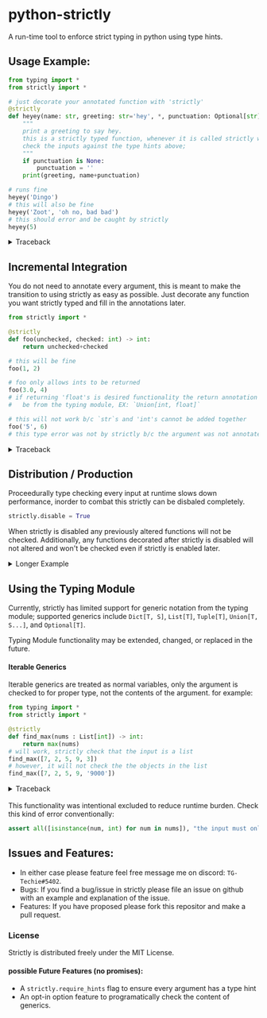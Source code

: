 # python-strictly

A run-time tool to enforce strict typing in python using type hints.

## Usage Example:
```python
from typing import *
from strictly import *

# just decorate your annotated function with 'strictly'
@strictly
def heyey(name: str, greeting: str='hey', *, punctuation: Optional[str]='!') -> None:
    """
    print a greeting to say hey.
    this is a strictly typed function, whenever it is called strictly will
    check the inputs against the type hints above;
    """
    if punctuation is None:
        punctuation = ''
    print(greeting, name+punctuation)

# runs fine
heyey('Dingo')
# this will also be fine
heyey('Zoot', 'oh no, bad bad')
# this should error and be caught by strictly
heyey(5)
```
<details>
<summary>Traceback</summary>

```
Traceback (most recent call last):
  File "<stdin>", line 20, in <module>
  File "/Users/jonahym/Documents/thoughts/py_static/strictly.py", line 79, in strict_func
    raise TypingError( # this line is from strictly
strictly.TypingError:
invalid argument type in call of 'heyey', <function heyey at 0x7ff74800baf0>
        argument 'name' must be of type <str>
        found argument of type <int> from value 5
```
</details>

## Incremental Integration
You do not need to annotate every argument, this is meant to make the
transition to using strictly as easy as possible. Just decorate any function
you want strictly typed and fill in the annotations later.
```python
from strictly import *

@strictly
def foo(unchecked, checked: int) -> int:
    return unchecked+checked

# this will be fine
foo(1, 2)

# foo only allows ints to be returned
foo(3.0, 4)
# if returning 'float's is desired functionality the return annotation should
#   be from the typing module, EX: `Union[int, float]`

# this will not work b/c `str`s and 'int's cannot be added together
foo('5', 6)
# this type error was not by strictly b/c the argument was not annotated
```
<details>
<summary>Traceback</summary>

```
Traceback (most recent call last):
  File "<stdin>", line 16, in <module>
  File "/Users/jonahym/Documents/thoughts/py_static/strictly.py", line 95, in strict_func
    ret = func(*args, **kwargs)
  File "<stdin>", line 1, in foo
TypeError: can only concatenate str (not "int") to str
```
</details>

## Distribution / Production
Proceedurally type checking every input at runtime slows down performance, inorder to combat this strictly can be disbaled completely.
```python
strictly.disable = True
```
When strictly is disabled any previously altered functions will not be checked.
Additionally, any functions decorated after strictly is disabled will not altered and won't be checked even if strictly is enabled later.
<details>
<summary>Longer Example</summary>

```python
from strictly import *

@strictly
def foo(x: int) -> int:
    return x

strictly.disable = True # from here on all functions are unaltered

@strictly
def bar(y: str) -> str:
    return y

#since strictly is disabled both of these
foo(None) # this has a small performance hit b/c it was altered
bar(None)
```
</details>


## Using the Typing Module
Currently, strictly has limited support for generic notation from the typing module; supported generics include `Dict[T, S]`, `List[T]`, `Tuple[T]`, `Union[T, S...]`, and `Optional[T]`.

 Typing Module functionality may be extended, changed, or replaced in the future.

#### Iterable Generics
Iterable generics are treated as normal variables, only the argument is checked to for proper type, not the contents of the argument. for example:
```python
from typing import *
from strictly import *

@strictly
def find_max(nums : List[int]) -> int:
    return max(nums)
# will work, strictly check that the input is a list
find_max([7, 2, 5, 9, 3])
# however, it will not check the the objects in the list
find_max([7, 2, 5, 9, '9000'])
```
<details>
<summary>Traceback</summary>

```
Traceback (most recent call last):
  File "<stdin>", line 10, in <module>
  File "/Users/jonahym/Documents/thoughts/py_static/strictly.py", line 95, in strict_func
    ret = func(*args, **kwargs)
  File "<stdin>", line 3, in find_max
TypeError: '>' not supported between instances of 'str' and 'int'
```
</details>
<br/>
This functionality was intentional excluded to reduce runtime burden. Check this kind of error conventionally:

```python
assert all([isinstance(num, int) for num in nums]), "the input must only contain 'int's"
```

## Issues and Features:
- In either case please feature feel free message me on discord: `TG-Techie#5402`.
- Bugs: If you find a bug/issue in strictly please file an issue on github with an example and explanation of the issue.
- Features: If you have proposed please fork this repositor and make a pull request.

### License
Strictly is distributed freely under the MIT License.

#### possible Future Features (no promises):
 - A `strictly.require_hints` flag to ensure every argument has a type hint
 - An opt-in option feature to programatically check the content of generics.
